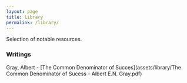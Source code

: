```yaml
---
layout: page
title: Library
permalink: /library/
---
```


Selection of notable resources. 

### Writings

Gray, Albert - [The Common Denominator of Succes](assets/library/The Common Denominator of Sucess - Albert E.N. Gray.pdf)


